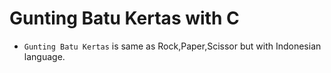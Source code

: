 # Gunting Batu Kertas with C
- ``Gunting Batu Kertas`` is same as Rock,Paper,Scissor but with Indonesian language.
